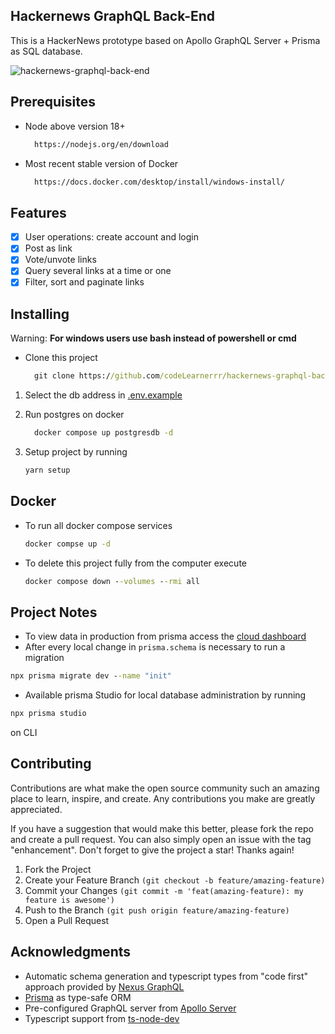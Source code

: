 ## Hackernews GraphQL Back-End
 This is a HackerNews prototype based on Apollo GraphQL Server + Prisma as SQL database. 

![hackernews-graphql-back-end](https://github.com/codeLearnerrr/hackernews-graphql-back-end/assets/44307139/5b2fc548-0963-4e7b-8b79-b65fac7bf0ed)


## Prerequisites

- Node above version 18+

  ```cmd
    https://nodejs.org/en/download
  ```
- Most recent stable version of Docker 

  ```cmd
    https://docs.docker.com/desktop/install/windows-install/
  ```
## Features

- [x] User operations: create account and login
- [x] Post as link
- [x] Vote/unvote links
- [x] Query several links at a time or one
- [x] Filter, sort and paginate links

## Installing

Warning: **For windows users use bash instead of powershell or cmd**

- Clone this project
  
  ```cmd
    git clone https://github.com/codeLearnerrr/hackernews-graphql-back-end.git
  ```
 1. Select the db address in [.env.example](./.env.example)
  
 2. Run postgres on docker
    ```cmd
      docker compose up postgresdb -d
    ```
 3. Setup project by running
    
    ```cmd
    yarn setup
    ```

## Docker 
- To run all docker compose services
  ```cmd
  docker compse up -d
  ```

- To delete this project fully from the computer execute 
  ```cmd
  docker compose down --volumes --rmi all
  ```

## Project Notes

- To view data in production from prisma access the [cloud dashboard](https://cloud.prisma.io/)
- After every local change in `prisma.schema` is necessary to run a migration  
```cmd
npx prisma migrate dev --name "init"
``` 
- Available prisma Studio for local database administration by running 
```cmd
npx prisma studio
``` 
on CLI

## Contributing 

Contributions are what make the open source community such an amazing place to learn, inspire, and create. Any contributions you make are greatly appreciated.

If you have a suggestion that would make this better, please fork the repo and create a pull request. You can also simply open an issue with the tag "enhancement". Don't forget to give the project a star! Thanks again!

1. Fork the Project
2. Create your Feature Branch `(git checkout -b feature/amazing-feature)`
3. Commit your Changes `(git commit -m 'feat(amazing-feature): my feature is awesome')`
4. Push to the Branch `(git push origin feature/amazing-feature)`
5. Open a Pull Request

## Acknowledgments

-  Automatic schema generation and typescript types from "code first" approach provided by [Nexus GraphQL](https://www.npmjs.com/package/nexus) 
-  [Prisma](https://www.npmjs.com/package/prisma) as type-safe ORM 
-  Pre-configured GraphQL server from [Apollo Server](https://www.npmjs.com/package/apollo-server)
-  Typescript support from [ts-node-dev](https://www.npmjs.com/package/ts-node-dev)
